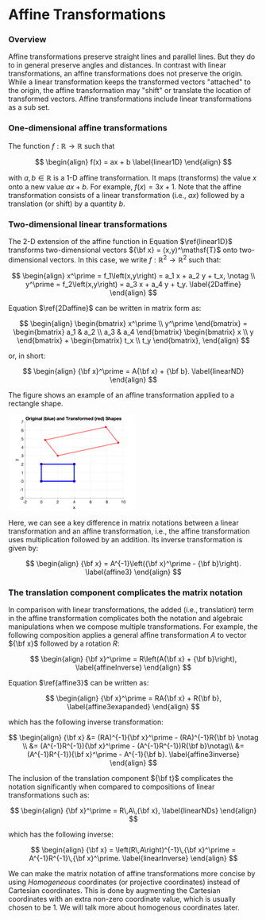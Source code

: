 # Affine Transformations

### **Overview**

Affine transformations preserve straight lines and parallel lines. But they do to in general preserve angles and distances. In contrast with linear transformations,  an affine transformations does not preserve the origin. While a linear transformation keeps the transformed vectors "attached" to the origin, the affine transformation may "shift" or translate the location of transformed vectors. Affine transformations include linear transformations as a sub set.

### **One-dimensional affine transformations** 

The function $f: \mathbb{R} \rightarrow \mathbb{R}$ such that

$$
\begin{align}
   f(x) = ax  + b
   \label{linear1D}
\end{align}
$$

with $a,b\in \mathbb{R}$ is a 1-D affine transformation. It maps (transforms) the value $x$ onto a new value $ax + b$. For example, $f\left(x\right) = 3x + 1$. Note that the affine transformation consists of a linear transformation (i.e., $ax$) followed by a translation (or shift) by a quantity $b$. 

### **Two-dimensional linear transformations** 

The 2-D extension of the affine function in Equation $\ref{linear1D}$ transforms two-dimensional vectors ${\bf x} = (x,y)^\mathsf{T}$ onto two-dimensional vectors. In this case, we write $f: \mathbb{R}^2 \rightarrow \mathbb{R}^2$ such that:

$$
\begin{align}
		x^\prime = f_1\left(x,y\right) = a_1 x + a_2 y + t_x, \notag \\
		y^\prime = f_2\left(x,y\right) = a_3 x + a_4 y + t_y.
		\label{2Daffine}
\end{align}
$$

Equation $\ref{2Daffine}$ can be written in matrix form as:

$$
\begin{align}
		\begin{bmatrix}
		x^\prime \\
		y^\prime
	\end{bmatrix}	
 	=
	\begin{bmatrix}
		a_1 & a_2 \\
		a_3 & a_4
	\end{bmatrix}
	\begin{bmatrix}
		x \\
		y
	\end{bmatrix}	
+
	\begin{bmatrix}
		t_x \\
		t_y
	\end{bmatrix},
\end{align}
$$

or, in short:

$$
\begin{align}
   {\bf x}^\prime = A{\bf x} + {\bf b}.
   \label{linearND}
\end{align}
$$

The figure shows an example of an affine transformation applied to a rectangle shape.

<img src="plot.png" alt="plot" style="zoom:25%;" />

Here, we can see a key difference in matrix notations between a linear transformation and an affine transformation, i.e., the affine transformation uses multiplication followed by an addition.  Its inverse transformation is given by: 

$$
\begin{align}
	{\bf x} = A^{-1}\left({\bf x}^\prime - {\bf b}\right).
	\label{affine3}
\end{align}
$$

### **The translation component complicates the matrix notation** 

In comparison with linear transformations, the added (i.e., translation) term in the affine transformation complicates both the notation and algebraic manipulations when we compose multiple transformations. For example, the following composition applies a general affine transformation $A$ to vector ${\bf x}$ followed by a rotation $R$:

$$
\begin{align}
	{\bf x}^\prime = R\left(A{\bf x} + {\bf b}\right),
	\label{affineInverse}
\end{align}
$$

Equation $\ref{affine3}$ can be written as: 

$$
\begin{align}
	{\bf x}^\prime = RA{\bf x} + R{\bf b},
	\label{affine3exapanded}
\end{align}
$$

which has the following inverse transformation: 

$$
\begin{align}
	{\bf x} &= (RA)^{-1}{\bf x}^\prime - (RA)^{-1}R{\bf b} \notag \\
	&= (A^{-1}R^{-1}){\bf x}^\prime - (A^{-1}R^{-1})R{\bf b}\notag\\
		&= (A^{-1}R^{-1}){\bf x}^\prime - A^{-1}{\bf b}.
	\label{affine3inverse}
\end{align}
$$

The inclusion of the translation component ${\bf t}$ complicates the notation significantly when compared to compositions of linear transformations such as: 

$$
\begin{align}
	{\bf x}^\prime = R\,A\,{\bf x},
	\label{linearNDs}
\end{align}
$$

which has the following inverse:

$$
\begin{align}
	{\bf x} = \left(R\,A\right)^{-1}\,{\bf x}^\prime = A^{-1}R^{-1}\,{\bf x}^\prime.
	\label{linearInverse}
\end{align}
$$

We can make the matrix notation of affine transformations more concise by using *Homogeneous* coordinates (or projective coordinates) instead of Cartesian coordinates. This is done by augmenting the Cartesian coordinates with an extra non-zero coordinate value, which is usually chosen to be 1. We will talk more about homogenous coordinates later. 

